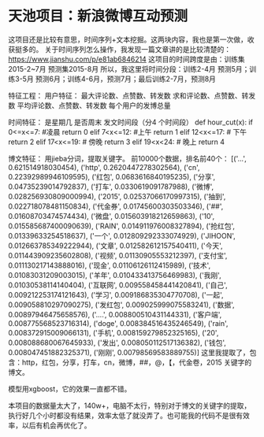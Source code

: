 # 天池项目：新浪微博互动预测
这项目还是比较有意思，时间序列+文本挖掘。这两块内容，我也是第一次做，收获挺多的。
关于时间序列怎么操作，我发现一篇文章讲的是比较清楚的：https://www.jianshu.com/p/e81ab6846214
这项目的时间跨度是由：训练集2015-2~7月 预测集2015-8月
所以，我这里将时间分段：训练2-4月 预测5月；训练3-5月 预测6月；训练4-6月，预测7月；最后训练2-7月，预测8月

特征工程：
用户特征：
最大评论数、点赞数、转发数 
求和评论数、点赞数、转发数
平均评论数、点赞数、转发数
每个用户的发博总量

时间特征：
是星期几
是否周末
发文时间段（分4  个时间段）
def hour_cut(x):
    if 0<=x<=7: #凌晨
        return 0
    elif  7<x<=12: #上午
        return 1
    elif  12<x<=17: # 下午
        return 2
    elif  17<x<=19: # 傍晚
        return 3
    elif  19<x<24: # 晚上
        return 4
        
博文特征：
用jieba分词，提取关键字。
前10000个数据，排名前40个：
[('...', 0.621514918030454), ('http', 0.2620447278302564), ('cn', 0.22392989946109595), ('红包', 0.0683616840195235), ('分享', 0.04735239014792837), ('打车', 0.0330619091787988), ('微博', 0.028256930809000994), ('2015', 0.02537066170997315), ('抽到', 0.022718078481150834), ('代金券', 0.01745600303503346), ('##', 0.01608703474574434), ('微盘', 0.015603918212659863), ('10', 0.015585687400090639), ('RAIN', 0.014911976008327894), ('抢红包', 0.01339633254518637), ('一个', 0.012809292333074929), ('JIHOON', 0.012663785349222944), ('文章', 0.012582612157540411), ('今天', 0.011443909235602808), ('视频', 0.01130905553212397), ('支付宝', 0.011130217143888016), ('现金', 0.01106126112415989), ('技术', 0.01083031209003015), ('羊年', 0.010433413756469983), ('我刚', 0.01030538114140404), ('互联网', 0.009558458441420841), ('自己', 0.009212253174121643), ('学习', 0.009186835304770708), ('一起', 0.009058810297090275), ('发红包', 0.009025999075583241), ('数据', 0.00897946475658576), ('....', 0.008800510431144331), ('客户端', 0.008775568523716314), ('doge', 0.008384516435246549), ('rain', 0.008372915009066131), ('手机', 0.008159279852325165), ('20', 0.008088680067645933), ('发出', 0.008050112517136382), ('钱包', 0.008047451882325371), ('刚刚', 0.00798569583889755)]
这里我提取了，包含：http，红包，分享，打车，cn，微博，##，@，【，代金卷，2015  关键字的博文。

模型用xgboost，它的效果一直都不错。

本项目的数据量太大了，140w+，电脑不太行，特别对于博文的关键字的提取，执行好几个小时都没有结果，效率太低了就没弄了。也可能我的代码不是很有效率，以后有机会再优化了。
